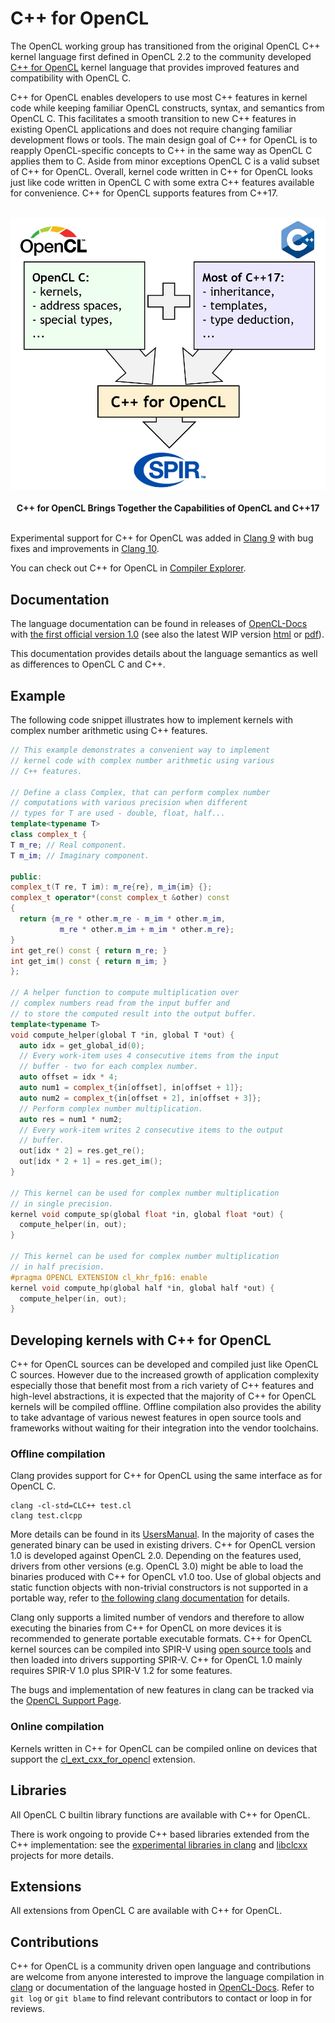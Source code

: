 # C++ for OpenCL

The OpenCL working group has transitioned from the original OpenCL C++ kernel language first defined in OpenCL 2.2 to the community developed [C++ for OpenCL](https://www.iwocl.org/wp-content/uploads/iwocl-syclcon-2020-stulova-13-slides.pdf) kernel language that provides improved features and compatibility with OpenCL C.

C++ for OpenCL enables developers to use most C++ features in kernel code while keeping familiar OpenCL constructs, syntax, and semantics from OpenCL C. This facilitates a smooth transition to new C++ features in existing OpenCL applications and does not require changing familiar development flows or tools. The main design goal of C++ for OpenCL is to reapply OpenCL-specific concepts to C++ in the same way as OpenCL C applies them to C. Aside from minor exceptions OpenCL C is a valid subset of C++ for OpenCL. Overall, kernel code written in C++ for OpenCL looks just like code written in OpenCL C with some extra C++ features available for convenience. C++ for OpenCL supports features from C++17.

<p align="center">
<br>
<img src="../images/cpp_for_opencl.jpg" width=700 >
<br> <br>
  <b>C++ for OpenCL Brings Together the Capabilities of OpenCL and C++17</b>
<br> <br>
</p>

Experimental support for C++ for OpenCL was added in [Clang 9](https://releases.llvm.org/9.0.0/tools/clang/docs/LanguageExtensions.html#opencl-features) with bug fixes and improvements in [Clang 10](https://releases.llvm.org/10.0.0/tools/clang/docs/ReleaseNotes.html#opencl-kernel-language-changes-in-clang).

You can check out C++ for OpenCL in [Compiler Explorer](https://godbolt.org/z/NGZw9U).

## Documentation

The language documentation can be found in releases of [OpenCL-Docs](https://github.com/KhronosGroup/OpenCL-Docs/releases) with [the first official version 1.0](https://github.com/KhronosGroup/OpenCL-Docs/releases/tag/cxxforopencl-v1.0-r1) (see also the latest WIP version [html](https://www.khronos.org/opencl/assets/CXX_for_OpenCL.html) or [pdf](https://www.khronos.org/opencl/assets/CXX_for_OpenCL.pdf)).

This documentation provides details about the language semantics as well as differences to OpenCL C and C++.

## Example

The following code snippet illustrates how to implement kernels with complex number arithmetic using C++ features.

```cpp
// This example demonstrates a convenient way to implement
// kernel code with complex number arithmetic using various
// C++ features.

// Define a class Complex, that can perform complex number
// computations with various precision when different
// types for T are used - double, float, half...
template<typename T>
class complex_t {
T m_re; // Real component.
T m_im; // Imaginary component.

public:
complex_t(T re, T im): m_re{re}, m_im{im} {};
complex_t operator*(const complex_t &other) const
{
  return {m_re * other.m_re - m_im * other.m_im,
           m_re * other.m_im + m_im * other.m_re};
}
int get_re() const { return m_re; }
int get_im() const { return m_im; }
};

// A helper function to compute multiplication over
// complex numbers read from the input buffer and
// to store the computed result into the output buffer.
template<typename T>
void compute_helper(global T *in, global T *out) {
  auto idx = get_global_id(0);	
  // Every work-item uses 4 consecutive items from the input
  // buffer - two for each complex number.
  auto offset = idx * 4;
  auto num1 = complex_t{in[offset], in[offset + 1]};
  auto num2 = complex_t{in[offset + 2], in[offset + 3]};
  // Perform complex number multiplication.
  auto res = num1 * num2;
  // Every work-item writes 2 consecutive items to the output
  // buffer.
  out[idx * 2] = res.get_re();
  out[idx * 2 + 1] = res.get_im();
}

// This kernel can be used for complex number multiplication
// in single precision.
kernel void compute_sp(global float *in, global float *out) {
  compute_helper(in, out);
}

// This kernel can be used for complex number multiplication
// in half precision.
#pragma OPENCL EXTENSION cl_khr_fp16: enable
kernel void compute_hp(global half *in, global half *out) {
  compute_helper(in, out); 
}
```

## Developing kernels with C++ for OpenCL

C++ for OpenCL sources can be developed and compiled just like OpenCL C sources. However due to the increased growth of application complexity especially those that benefit most from a rich variety of C++ features and high-level abstractions, it is expected that the majority of C++ for OpenCL kernels will be compiled offline. Offline compilation also provides the ability to take advantage of various newest features in open source tools and frameworks without waiting for their integration into the vendor toolchains. 

### Offline compilation

Clang provides support for C++ for OpenCL using the same interface as for OpenCL C.

```
clang -cl-std=CLC++ test.cl
clang test.clcpp
```

More details can be found in its [UsersManual](https://clang.llvm.org/docs/UsersManual.html#cxx-for-opencl). In the majority of cases the generated binary can be used in existing drivers. C++ for OpenCL version 1.0 is developed against OpenCL 2.0. Depending on the features used, drivers from other versions (e.g. OpenCL 3.0) might be able to load the binaries produced with C++ for OpenCL v1.0 too. Use of global objects and static function objects with non-trivial constructors is not supported in a portable way, refer to [the following clang documentation](https://clang.llvm.org/docs/UsersManual.html#constructing-and-destroying-global-objects) for details.

Clang only supports a limited number of vendors and therefore to allow executing the binaries from C++ for OpenCL on more devices it is recommended to generate portable executable formats. C++ for OpenCL kernel sources can be compiled into SPIR-V using [open source tools](os_tooling.md) and then loaded into drivers supporting SPIR-V. C++ for OpenCL 1.0 mainly requires SPIR-V 1.0 plus SPIR-V 1.2 for some features.

The bugs and implementation of new features in clang can be tracked via the [OpenCL Support Page](https://clang.llvm.org/docs/OpenCLSupport.html#c-for-opencl-implementation-status).

### Online compilation

Kernels written in C++ for OpenCL can be compiled online on devices that support the [cl_ext_cxx_for_opencl](https://www.khronos.org/registry/OpenCL/extensions/ext/cl_ext_cxx_for_opencl.html) extension.

## Libraries

All OpenCL C builtin library functions are available with C++ for OpenCL.

There is work ongoing to provide C++ based libraries extended from the C++ implementation: see the [experimental libraries in clang](https://clang.llvm.org/docs/OpenCLSupport.html#c-libraries-for-opencl) and [libclcxx](https://github.com/KhronosGroup/libclcxx) projects for more details.

## Extensions

All extensions from OpenCL C are available with C++ for OpenCL.

## Contributions

C++ for OpenCL is a community driven open language and contributions are welcome from anyone interested to improve the language compilation in [clang](https://clang.llvm.org/docs/OpenCLSupport.html) or documentation of the language hosted in [OpenCL-Docs](https://github.com/KhronosGroup/OpenCL-Docs). Refer to `git log` or `git blame` to find relevant contributors to contact or loop in for reviews.
